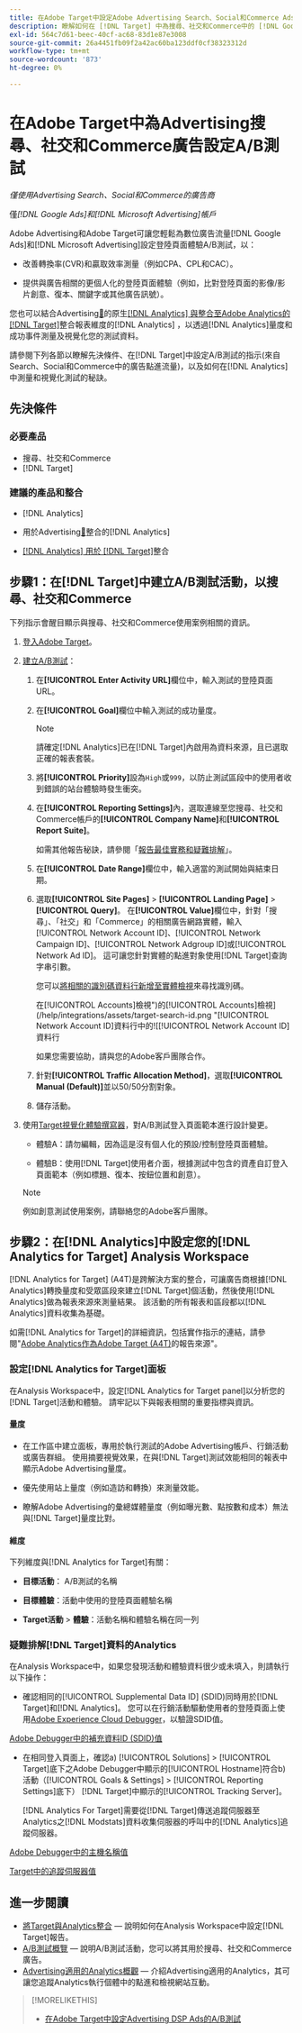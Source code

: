 ```yaml
---
title: 在Adobe Target中設定Adobe Advertising Search、Social和Commerce Ads的A/B測試
description: 瞭解如何在 [!DNL Target] 中為搜尋、社交和Commerce中的 [!DNL Google Ads] 和 [!DNL Microsoft Advertising] 廣告設定A/B測試。
exl-id: 564c7d61-beec-40cf-ac68-83d1e87e3008
source-git-commit: 26a4451fb09f2a42ac60ba123ddf0cf38323312d
workflow-type: tm+mt
source-wordcount: '873'
ht-degree: 0%

---
```


# 在Adobe Target中為Advertising搜尋、社交和Commerce廣告設定A/B測試

*僅使用Advertising Search、Social和Commerce的廣告商*

僅&#x200B;*[!DNL Google Ads]和[!DNL Microsoft Advertising]帳戶*

Adobe Advertising和Adobe Target可讓您輕鬆為數位廣告流量[!DNL Google Ads]和[!DNL Microsoft Advertising]設定登陸頁面體驗A/B測試，以：

* 改善轉換率(CVR)和贏取效率測量（例如CPA、CPL和CAC）。

* 提供與廣告相關的更個人化的登陸頁面體驗（例如，比對登陸頁面的影像/影片創意、復本、關鍵字或其他廣告訊號）。

您也可以結合Advertising[&#128279;](/help/integrations/analytics/overview.md)的原生[[!DNL Analytics] 與整合至Adobe Analytics的 [!DNL Target]](https://experienceleague.adobe.com/docs/target/using/integrate/a4t/a4t.html)整合報表維度的[!DNL Analytics] ，以透過[!DNL Analytics]量度和成功事件測量及視覺化您的測試資料。

請參閱下列各節以瞭解先決條件、在[!DNL Target]中設定A/B測試的指示(來自Search、Social和Commerce中的廣告點進流量)，以及如何在[!DNL Analytics]中測量和視覺化測試的秘訣。

## 先決條件

### 必要產品

* 搜尋、社交和Commerce
* [!DNL Target]

### 建議的產品和整合

* [!DNL Analytics]

* 用於Advertising[&#128279;](/help/integrations/analytics/overview.md)整合的[!DNL Analytics] <!-- necessary for testing view-throughs, which most advertisers want to do -->

* [[!DNL Analytics] 用於 [!DNL Target]](https://experienceleague.adobe.com/docs/target/using/integrate/a4t/a4t.html)整合

## 步驟1：在[!DNL Target]中建立A/B測試活動，以搜尋、社交和Commerce

下列指示會醒目顯示與搜尋、社交和Commerce使用案例相關的資訊。

1. [登入Adobe Target](https://experienceleague.adobe.com/docs/target/using/introduction/target-access-from-mac.html)。

1. [建立A/B測試](https://experienceleague.adobe.com/docs/target/using/activities/abtest/create/test-create-ab.html)：

   1. 在&#x200B;**[!UICONTROL Enter Activity URL]**&#x200B;欄位中，輸入測試的登陸頁面URL。

   1. 在&#x200B;**[!UICONTROL Goal]**&#x200B;欄位中輸入測試的成功量度。

      >[!NOTE]
      >
      >請確定[!DNL Analytics]已在[!DNL Target]內啟用為資料來源，且已選取正確的報表套裝。

   1. 將&#x200B;**[!UICONTROL Priority]**&#x200B;設為`High`或`999`，以防止測試區段中的使用者收到錯誤的站台體驗時發生衝突。


   1. 在&#x200B;**[!UICONTROL Reporting Settings]**&#x200B;內，選取連線至您搜尋、社交和Commerce帳戶的&#x200B;**[!UICONTROL Company Name]**&#x200B;和&#x200B;**[!UICONTROL Report Suite]**。

      如需其他報告秘訣，請參閱「[報告最佳實務和疑難排解](https://experienceleague.adobe.com/docs/analytics/analyze/reports-analytics/report-troubleshooting.html)」。

   1. 在&#x200B;**[!UICONTROL Date Range]**&#x200B;欄位中，輸入適當的測試開始與結束日期。

   1. 選取&#x200B;**[!UICONTROL Site Pages]** > **[!UICONTROL Landing Page]** > **[!UICONTROL Query]**。 在&#x200B;**[!UICONTROL Value]**&#x200B;欄位中，針對「搜尋」、「社交」和「Commerce」的相關廣告網路實體，輸入[!UICONTROL Network Account ID]、[!UICONTROL Network Campaign ID]、[!UICONTROL Network Adgroup ID]或[!UICONTROL Network Ad ID]。 這可讓您針對實體的點進對象使用[!DNL Target]查詢字串引數。

      您可以[將相關的識別碼資料行新增至實體檢視](/help/search-social-commerce/common-tasks/data-views/custom-default-views-manage.md)來尋找識別碼。

      在[!UICONTROL Accounts]檢視")的[!UICONTROL Accounts]檢視&rbrack;(/help/integrations/assets/target-search-id.png "[!UICONTROL Network Account ID]資料行中的!&lbrack;[!UICONTROL Network Account ID]資料行

      如果您需要協助，請與您的Adobe客戶團隊合作。

   1. 針對&#x200B;**[!UICONTROL Traffic Allocation Method]**，選取&#x200B;**[!UICONTROL Manual (Default)]**&#x200B;並以50/50分割對象。

   1. 儲存活動。

1. 使用[Target視覺化體驗撰寫器](https://experienceleague.adobe.com/docs/target/using/activities/abtest/create/test-create-ab.html)，對A/B測試登入頁面範本進行設計變更。

   * 體驗A：請勿編輯，因為這是沒有個人化的預設/控制登陸頁面體驗。

   * 體驗B：使用[!DNL Target]使用者介面，根據測試中包含的資產自訂登入頁面範本（例如標題、復本、按鈕位置和創意）。

   >[!NOTE]
   >
   >例如創意測試使用案例，請聯絡您的Adobe客戶團隊。

## 步驟2：在[!DNL Analytics]中設定您的[!DNL Analytics for Target] Analysis Workspace

[!DNL Analytics for Target] (A4T)是跨解決方案的整合，可讓廣告商根據[!DNL Analytics]轉換量度和受眾區段來建立[!DNL Target]個活動，然後使用[!DNL Analytics]做為報表來源來測量結果。 該活動的所有報表和區段都以[!DNL Analytics]資料收集為基礎。

如需[!DNL Analytics for Target]的詳細資訊，包括實作指示的連結，請參閱&quot;[Adobe Analytics作為Adobe Target (A4T)](https://experienceleague.adobe.com/docs/target/using/integrate/a4t/a4t.html)的報告來源&quot;。

### 設定[!DNL Analytics for Target]面板

在Analysis Workspace中，設定[!DNL Analytics for Target panel]以分析您的[!DNL Target]活動和體驗。 請牢記以下與報表相關的重要指標與資訊。

#### 量度

* 在工作區中建立面板，專用於執行測試的Adobe Advertising帳戶、行銷活動或廣告群組<!-- only applicable entities? -->。 使用摘要視覺效果，在與[!DNL Target]測試效能相同的報表中顯示Adobe Advertising量度。

* 優先使用站上量度（例如造訪和轉換）來測量效能。

* 瞭解Adobe Advertising的彙總媒體量度（例如曝光數、點按數和成本）無法與[!DNL Target]量度比對。

#### 維度

下列維度與[!DNL Analytics for Target]有關：

* **目標活動**： A/B測試的名稱

* **目標體驗**：活動中使用的登陸頁面體驗名稱

* **Target活動** > **體驗**：活動名稱和體驗名稱在同一列

### 疑難排解[!DNL Target]資料的Analytics

在Analysis Workspace中，如果您發現活動和體驗資料很少或未填入，則請執行以下操作：

* 確認相同的[!UICONTROL Supplemental Data ID] (SDID)同時用於[!DNL Target]和[!DNL Analytics]。 您可以在行銷活動驅動使用者的登陸頁面上使用[Adobe Experience Cloud Debugger](https://experienceleague.adobe.com/docs/target-learn/tutorials/troubleshooting/troubleshoot-with-the-experience-cloud-debugger.html)，以驗證SDID值。

[Adobe Debugger中的補充資料ID (SDID)值](/help/integrations/assets/target-troubleshooting-sdid.png)

* 在相同登入頁面上，確認a) [!UICONTROL Solutions] > [!UICONTROL Target]底下之Adobe Debugger中顯示的[!UICONTROL Hostname]符合b)活動（[!UICONTROL Goals & Settings] > [!UICONTROL Reporting Settings]底下） [!DNL Target]中顯示的[!UICONTROL Tracking Server]。

  [!DNL Analytics For Target]需要從[!DNL Target]傳送追蹤伺服器至Analytics之[!DNL Modstats]資料收集伺服器的呼叫中的[!DNL Analytics]追蹤伺服器。<!-- just "to Analytics?"-->

[Adobe Debugger中的主機名稱值](/help/integrations/assets/target-troubleshooting-hostname.png)

[Target中的追蹤伺服器值](/help/integrations/assets/target-troubleshooting-tracking-server.png)

## 進一步閱讀

* [將Target與Analytics整合](https://experienceleague.adobe.com/docs/target-learn/tutorials/integrations/3.2-target-analytics.html) — 說明如何在Analysis Workspace中設定[!DNL Target]報告。
* [A/B測試概覽](https://experienceleague.adobe.com/docs/target/using/activities/abtest/test-ab.html) — 說明A/B測試活動，您可以將其用於搜尋、社交和Commerce廣告。
* [Advertising適用的Analytics概觀](/help/integrations/analytics/overview.md) — 介紹Advertising適用的Analytics，其可讓您追蹤Analytics執行個體中的點進和檢視網站互動。

>[!MORELIKETHIS]
>
>* [在Adobe Target中設定Advertising DSP Ads的A/B測試](ab-tests-dsp.md)
